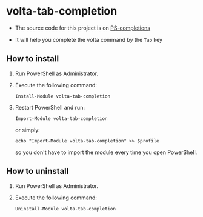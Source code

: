 # volta-tab-completion

-   The source code for this project is on [PS-completions](https://github.com/abgox/PS-completions "Some tab completion in powershell")

-   It will help you complete the volta command by the `Tab` key

## How to install

1. Run PowerShell as Administrator.

2. Execute the following command:

    ```pwsh
    Install-Module volta-tab-completion
    ```

3. Restart PowerShell and run:

    ```pwsh
    Import-Module volta-tab-completion
    ```

    or simply:

    ```pwsh
    echo "Import-Module volta-tab-completion" >> $profile
    ```

    so you don't have to import the module every time you open PowerShell.

## How to uninstall

1. Run PowerShell as Administrator.
2. Execute the following command:

    ```pwsh
    Uninstall-Module volta-tab-completion
    ```
